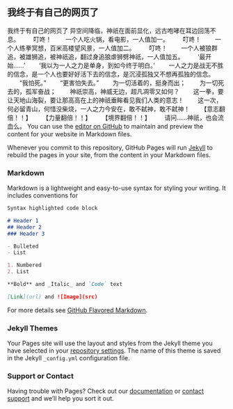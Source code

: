 ## 我终于有自己的网页了
我终于有自己的网页了
异空间降临，神祇在面前显化，远古咆哮在耳边回荡不息。
　　叮咚！
　　一个人吃火锅，看电影，一人值加一。
　　叮咚！
　　一个人练拳冥想，百米高楼望风景，一人值加二。
　　叮咚！
　　一个人被狼群追，被雄狮追，被神祇追，翻过身追狼虐狮劈神祇，一人值加五。
　　‘最开始……’
　　‘我以为一人之力是单身，到如今终于明白。’
　　一人之力是战无不胜的信念，是一个人也要好好活下去的信念，是沉浸孤独又不想再孤独的信念。
　　“我怕死。”
　　“更害怕失去。”
　　为一切活着的，挺身而出；
　　为一切死去的，孤军奋战；
　　神祇崇高，神威无边，超凡凋零又如何？
　　这一拳，要让天地山海裂，要让那高高在上的神祇垂眸看见我们人类的意志！
　　这一次，何必留青山，何惜没柴烧，一人之力今安在，敢不弑神，敢不弑神！
　　【意志翻倍！！】
　　【力量翻倍！！】
　　【境界翻倍！！】
　　请问……神祇，也会流血么。
You can use the [editor on GitHub](https://github.com/dustinthesky/my-HTML-work/edit/master/index.md) to maintain and preview the content for your website in Markdown files.

Whenever you commit to this repository, GitHub Pages will run [Jekyll](https://jekyllrb.com/) to rebuild the pages in your site, from the content in your Markdown files.

### Markdown

Markdown is a lightweight and easy-to-use syntax for styling your writing. It includes conventions for

```markdown
Syntax highlighted code block

# Header 1
## Header 2
### Header 3

- Bulleted
- List

1. Numbered
2. List

**Bold** and _Italic_ and `Code` text

[Link](url) and ![Image](src)
```

For more details see [GitHub Flavored Markdown](https://guides.github.com/features/mastering-markdown/).

### Jekyll Themes

Your Pages site will use the layout and styles from the Jekyll theme you have selected in your [repository settings](https://github.com/dustinthesky/my-HTML-work/settings). The name of this theme is saved in the Jekyll `_config.yml` configuration file.

### Support or Contact

Having trouble with Pages? Check out our [documentation](https://help.github.com/categories/github-pages-basics/) or [contact support](https://github.com/contact) and we’ll help you sort it out.
